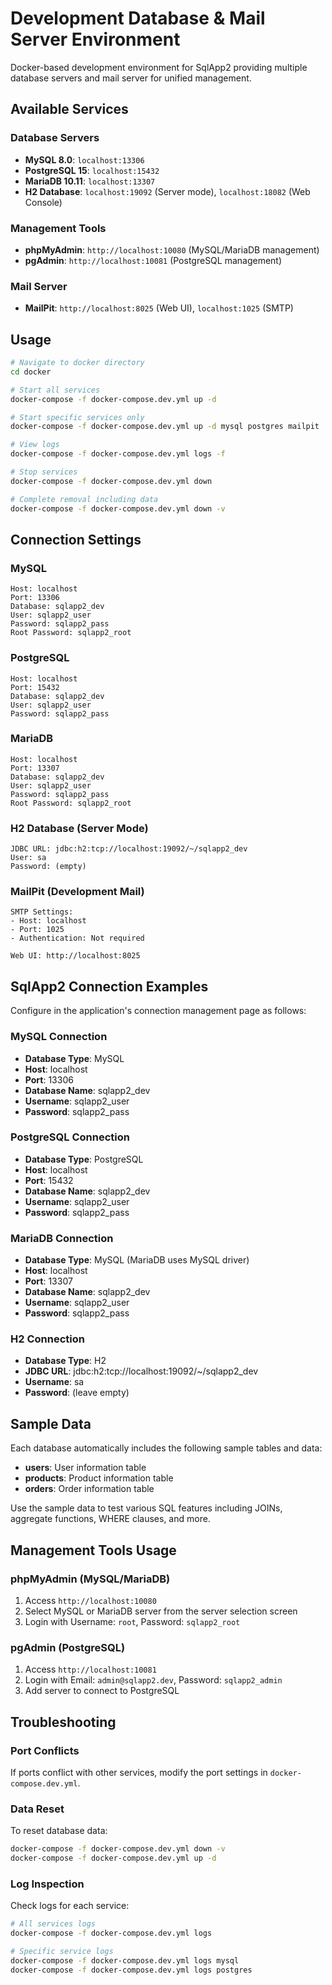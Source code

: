# Development Database & Mail Server Environment

Docker-based development environment for SqlApp2 providing multiple database servers and mail server for unified management.

## Available Services

### Database Servers
- **MySQL 8.0**: `localhost:13306`
- **PostgreSQL 15**: `localhost:15432`
- **MariaDB 10.11**: `localhost:13307`
- **H2 Database**: `localhost:19092` (Server mode), `localhost:18082` (Web Console)

### Management Tools
- **phpMyAdmin**: `http://localhost:10080` (MySQL/MariaDB management)
- **pgAdmin**: `http://localhost:10081` (PostgreSQL management)

### Mail Server
- **MailPit**: `http://localhost:8025` (Web UI), `localhost:1025` (SMTP)

## Usage

```bash
# Navigate to docker directory
cd docker

# Start all services
docker-compose -f docker-compose.dev.yml up -d

# Start specific services only
docker-compose -f docker-compose.dev.yml up -d mysql postgres mailpit

# View logs
docker-compose -f docker-compose.dev.yml logs -f

# Stop services
docker-compose -f docker-compose.dev.yml down

# Complete removal including data
docker-compose -f docker-compose.dev.yml down -v
```

## Connection Settings

### MySQL
```
Host: localhost
Port: 13306
Database: sqlapp2_dev
User: sqlapp2_user
Password: sqlapp2_pass
Root Password: sqlapp2_root
```

### PostgreSQL
```
Host: localhost
Port: 15432
Database: sqlapp2_dev
User: sqlapp2_user
Password: sqlapp2_pass
```

### MariaDB
```
Host: localhost
Port: 13307
Database: sqlapp2_dev
User: sqlapp2_user
Password: sqlapp2_pass
Root Password: sqlapp2_root
```

### H2 Database (Server Mode)
```
JDBC URL: jdbc:h2:tcp://localhost:19092/~/sqlapp2_dev
User: sa
Password: (empty)
```

### MailPit (Development Mail)
```
SMTP Settings:
- Host: localhost
- Port: 1025
- Authentication: Not required

Web UI: http://localhost:8025
```

## SqlApp2 Connection Examples

Configure in the application's connection management page as follows:

### MySQL Connection
- **Database Type**: MySQL
- **Host**: localhost
- **Port**: 13306
- **Database Name**: sqlapp2_dev
- **Username**: sqlapp2_user
- **Password**: sqlapp2_pass

### PostgreSQL Connection
- **Database Type**: PostgreSQL
- **Host**: localhost
- **Port**: 15432
- **Database Name**: sqlapp2_dev
- **Username**: sqlapp2_user
- **Password**: sqlapp2_pass

### MariaDB Connection
- **Database Type**: MySQL (MariaDB uses MySQL driver)
- **Host**: localhost
- **Port**: 13307
- **Database Name**: sqlapp2_dev
- **Username**: sqlapp2_user
- **Password**: sqlapp2_pass

### H2 Connection
- **Database Type**: H2
- **JDBC URL**: jdbc:h2:tcp://localhost:19092/~/sqlapp2_dev
- **Username**: sa
- **Password**: (leave empty)

## Sample Data

Each database automatically includes the following sample tables and data:

- **users**: User information table
- **products**: Product information table
- **orders**: Order information table

Use the sample data to test various SQL features including JOINs, aggregate functions, WHERE clauses, and more.

## Management Tools Usage

### phpMyAdmin (MySQL/MariaDB)
1. Access `http://localhost:10080`
2. Select MySQL or MariaDB server from the server selection screen
3. Login with Username: `root`, Password: `sqlapp2_root`

### pgAdmin (PostgreSQL)
1. Access `http://localhost:10081`
2. Login with Email: `admin@sqlapp2.dev`, Password: `sqlapp2_admin`
3. Add server to connect to PostgreSQL

## Troubleshooting

### Port Conflicts
If ports conflict with other services, modify the port settings in `docker-compose.dev.yml`.

### Data Reset
To reset database data:
```bash
docker-compose -f docker-compose.dev.yml down -v
docker-compose -f docker-compose.dev.yml up -d
```

### Log Inspection
Check logs for each service:
```bash
# All services logs
docker-compose -f docker-compose.dev.yml logs

# Specific service logs
docker-compose -f docker-compose.dev.yml logs mysql
docker-compose -f docker-compose.dev.yml logs postgres
```